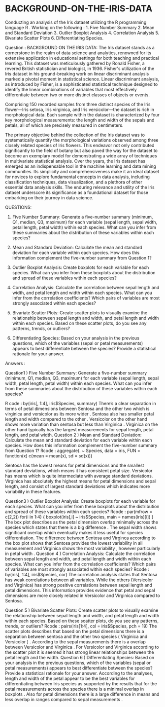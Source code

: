 # BACKGROUND-ON-THE-IRIS-DATA
Conducting an analysis of the Iris dataset utilizing the R programming language R . Working on the following : 1. Five Number Summary  2. Mean and Standard Deviation 3. Outlier Boxplot Analysis  4. Correlation Analysis  5. Bivariate Scatter Plots 6. Differentiating Species. 

Question : BACKGROUND ON THE IRIS DATA: 
The Iris dataset stands as a cornerstone in the realm of data science and analytics, renowned for its extensive application in educational settings for both teaching and practical learning. This dataset was meticulously gathered by Ronald Fisher, a revered British statistician and biologist, in 1936. Fisher's utilization of the Iris dataset in his ground-breaking work on linear discriminant analysis marked a pivotal moment in statistical science. Linear discriminant analysis, as introduced by Fisher, is a sophisticated statistical technique designed to identify the linear combinations of variables that most effectively differentiate between two or more distinct classes of objects or events.

Comprising 150 recorded samples from three distinct species of the Iris flower—Iris setosa, Iris virginica, and Iris versicolor—the dataset is rich in morphological data. Each sample within the dataset is characterized by four key morphological measurements: the length and width of the sepals and petals, all of which are precisely measured in centimeters.

The primary objective behind the collection of the Iris dataset was to systematically quantify the morphological variations observed among three closely related species of Iris flowers. This endeavor not only contributed significantly to the field of botany but also paved the way for the dataset to become an exemplary model for demonstrating a wide array of techniques in multivariate statistical analysis. Over the years, the Iris dataset has emerged as an indispensable tool in the machine learning and data mining communities. Its simplicity and comprehensiveness make it an ideal dataset for novices to explore fundamental concepts in data analysis, including classification techniques, data visualization, and a plethora of other essential data analysis skills. The enduring relevance and utility of the Iris dataset underscore its significance as a foundational dataset for those embarking on their journey in data science.


  QUESTIONS:

1. Five Number Summary: Generate a five-number summary (minimum, Q1, median, Q3, maximum) for each variable (sepal length, sepal width, petal length, petal width) within each species. What can you infer from these summaries about the distribution of these variables within each species? 

2. Mean and Standard Deviation: Calculate the mean and standard deviation for each variable within each species. How does this information complement the five-number summary from Question 1? 

3. Outlier Boxplot Analysis: Create boxplots for each variable for each species. What can you infer from these boxplots about the distribution and spread of these variables within each species? 

4. Correlation Analysis: Calculate the correlation between sepal length and width, and petal length and width within each species. What can you infer from the correlation coefficients? Which pairs of variables are most strongly associated within each species? 

5. Bivariate Scatter Plots: Create scatter plots to visually examine the relationship between sepal length and width, and petal length and width within each species. Based on these scatter plots, do you see any patterns, trends, or outliers? 

6. Differentiating Species: Based on your analysis in the previous questions, which of the variables (sepal or petal measurements) appears to best differentiate between the species? Provide a statistical rationale for your answer.

Answers : 

Question1 )  Five Number Summary: Generate a five-number summary (minimum, Q1, median, Q3, maximum) for each variable (sepal length, sepal width, petal length, petal width) within each species. What can you infer from these summaries about the distribution of these variables within each species?

 R code :    by(iris[, 1:4], iris$Species, summary) 
     There’s a clear separation in terms of petal dimensions between Sentosa and the other two which is virginica and versicolor  as its more wider . Sentosa also has smaller petal length and width compared to the other . 
Versicolor on the other hand shows more variation than sentosa but less than Virginica . 
Virginica on the other hand  typically has the largest measurements for sepal length, petal length, and petal width.
Question 2 )  Mean and Standard Deviation: Calculate the mean and standard deviation for each variable within each species. How does this information complement the five-number summary from Question 1?
Rcode :  aggregate(. ~ Species, data = iris, FUN = function(x) c(mean = mean(x), sd = sd(x)))

Sentosa has the lowest means for petal dimensions and the  smallest standard deviations, which means it has  consistent petal size. 
Versicolor has  means which is quite intermediate with average standard deviations. 
Virginica has absolutely the highest means for petal dimensions and sepal length, and consist of largest standard deviations which indicates  more variability in these features.

Question3 ) Outlier Boxplot Analysis: Create boxplots for each variable for each species. What can you infer from these boxplots about the distribution and spread of these variables within each species?
Rcode : par(mfrow = c(2,2)) for(i in 1:4) { boxplot(iris[,i] ~ iris$Species, main = names(iris)[i]) }
The box plot describes as the petal dimension overlap minimally across the species which states that there is a big difference . The sepal width shows significant overlap which eventually makes it less useful for species differentiation. The difference between Sentosa and Virginca according to the box plot shows that Sentosa provides the lowest variability in all measurement and Virginica shows the most variability , however particularly in petal width . 
Question 4 )  Correlation Analysis: Calculate the correlation between sepal length and width, and petal length and width within each species. What can you infer from the correlation coefficients? Which pairs of variables are most strongly associated within each species?
Rcode : by(iris[, 1:4], iris$Species, cor)
The correlation analysis states that Sentosa has weak correlations between all variables. While the others (Versicolor and Virginica) has strong positive correlations between sepal length and petal dimensions. This information provides evidence that petal and sepal dimensions are more closely related in Versicolor and Virginica compared to Sentosa. 

Question 5 ) Bivariate Scatter Plots: Create scatter plots to visually examine the relationship between sepal length and width, and petal length and width within each species. Based on these scatter plots, do you see any patterns, trends, or outliers? 
Rcode :   pairs(iris[1:4], col = iris$Species, pch = 19)
The scatter plots describes that based on the petal dimensions there is a separation between sentosa and the other two species ( Virginica and Versicolor ) . According to the sepal measurements there is a overlap between Versicolor and Virginica . For Versicolor and Virginica according to the scatter plot it is seemed it has strong linear relationships between the petal length and the width. 
Question 6 )  Differentiating Species: Based on your analysis in the previous questions, which of the variables (sepal or petal measurements) appears to best differentiate between the species? Provide a statistical rationale for your answer.
According to the analyses,  length and width of the petal  appear to be the best variables for differentiating between Iris species as supported by the results  that for the petal measurements across the species there is a minimal overlap in boxplots . Also for petal dimensions there is a large difference in means and less overlap in ranges compared to sepal measurements . 


